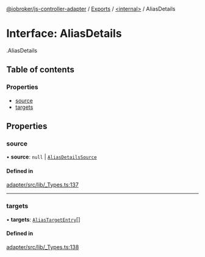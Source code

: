 [@iobroker/js-controller-adapter](../README.md) / [Exports](../modules.md) / [<internal\>](../modules/internal_.md) / AliasDetails

# Interface: AliasDetails

[<internal>](../modules/internal_.md).AliasDetails

## Table of contents

### Properties

- [source](internal_.AliasDetails.md#source)
- [targets](internal_.AliasDetails.md#targets)

## Properties

### source

• **source**: ``null`` \| [`AliasDetailsSource`](internal_.AliasDetailsSource.md)

#### Defined in

[adapter/src/lib/_Types.ts:137](https://github.com/ioBroker/ioBroker.js-controller/blob/1cfd77e8/packages/adapter/src/lib/_Types.ts#L137)

___

### targets

• **targets**: [`AliasTargetEntry`](internal_.AliasTargetEntry.md)[]

#### Defined in

[adapter/src/lib/_Types.ts:138](https://github.com/ioBroker/ioBroker.js-controller/blob/1cfd77e8/packages/adapter/src/lib/_Types.ts#L138)
